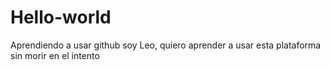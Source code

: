 # Hello-world
Aprendiendo a usar github
soy Leo, quiero aprender a usar esta plataforma sin morir en el intento

